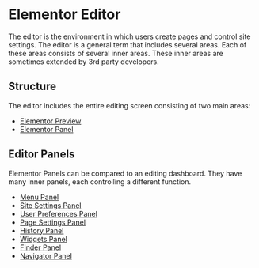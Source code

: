 # Elementor Editor

<Badge type="tip" vertical="top" text="Elementor Core" /> <Badge type="warning" vertical="top" text="Basic" />

The editor is the environment in which users create pages and control site settings. The editor is a general term that includes several areas. Each of these areas consists of several inner areas. These inner areas are sometimes extended by 3rd party developers.

## Structure

The editor includes the entire editing screen consisting of two main areas:

* [Elementor Preview](./elementor-preview)
* [Elementor Panel](./elementor-panel)

## Editor Panels

Elementor Panels can be compared to an editing dashboard. They have many inner panels, each controlling a different function.

* [Menu Panel](./menu-panel)
* [Site Settings Panel](./site-settings-panel)
* [User Preferences Panel](./user-preferences-panel)
* [Page Settings Panel](./page-settings-panel)
* [History Panel](./history-panel)
* [Widgets Panel](./widgets-panel)
* [Finder Panel](./finder-panel)
* [Navigator Panel](./navigator-panel)
